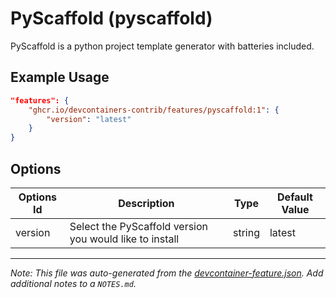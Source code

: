 
# PyScaffold (pyscaffold)

PyScaffold is a python project template generator with batteries included.

## Example Usage

```json
"features": {
    "ghcr.io/devcontainers-contrib/features/pyscaffold:1": {
        "version": "latest"
    }
}
```

## Options

| Options Id | Description | Type | Default Value |
|-----|-----|-----|-----|
| version | Select the PyScaffold version you would like to install | string | latest |



---

_Note: This file was auto-generated from the [devcontainer-feature.json](https://github.com/devcontainers-contrib/features/blob/main/src/pyscaffold/devcontainer-feature.json).  Add additional notes to a `NOTES.md`._
